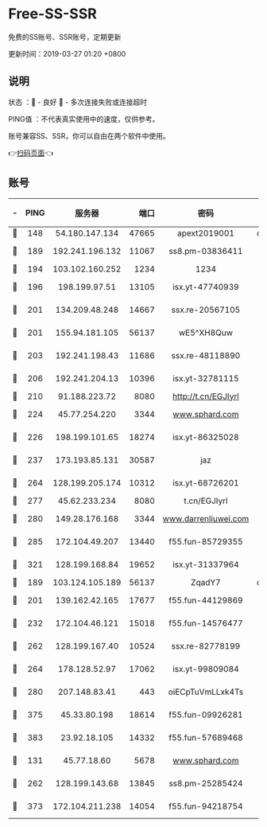 # Free-SS-SSR

免费的SS账号、SSR账号，定期更新

更新时间：2019-03-27 01:20 +0800

## 说明

状态     ：🙂 - 良好 🙁 - 多次连接失败或连接超时

PING值   ：不代表真实使用中的速度，仅供参考。

账号兼容SS、SSR，你可以自由在两个软件中使用。

👉[扫码页面](https://liesauer.github.io/Free-SS-SSR/)👈

## 账号

|-|PING|服务器|端口|密码|加密方式|区域|
|:----:|:----:|:-----:|-----:|:----:|:----:|:----:|
|🙂|148|54.180.147.134|47665|apext2019001|chacha20|KR|
|🙂|189|192.241.196.132|11067|ss8.pm-03836411|aes-256-cfb|US|
|🙂|194|103.102.160.252|1234|1234|rc4-md5|JP|
|🙂|196|198.199.97.51|13105|isx.yt-47740939|aes-256-cfb|US|
|🙂|201|134.209.48.248|14667|ssx.re-20567105|aes-256-cfb|US|
|🙂|201|155.94.181.105|56137|wE5^XH8Quw|aes-256-cfb|US|
|🙂|203|192.241.198.43|11686|ssx.re-48118890|aes-256-cfb|US|
|🙂|206|192.241.204.13|10396|isx.yt-32781115|aes-256-cfb|US|
|🙂|210|91.188.223.72|8080|http://t.cn/EGJIyrl|rc4-md5|RU|
|🙂|224|45.77.254.220|3344|www.sphard.com|aes-256-cfb|SG|
|🙂|226|198.199.101.65|18274|isx.yt-86325028|aes-256-cfb|US|
|🙂|237|173.193.85.131|30587|jaz|aes-256-cfb|US|
|🙂|264|128.199.205.174|10312|isx.yt-68726201|aes-256-cfb|SG|
|🙂|277|45.62.233.234|8080|t.cn/EGJIyrl|rc4-md5|CA|
|🙂|280|149.28.176.168|3344|www.darrenliuwei.com|aes-256-cfb|AU|
|🙂|285|172.104.49.207|13440|f55.fun-85729355|aes-256-cfb|SG|
|🙂|321|128.199.168.84|19652|isx.yt-31337964|aes-256-cfb|SG|
|🙂|189|103.124.105.189|56137|ZqadY7|chacha20|US|
|🙂|201|139.162.42.165|17677|f55.fun-44129869|aes-256-cfb|SG|
|🙂|232|172.104.46.121|15018|f55.fun-14576477|aes-256-cfb|SG|
|🙂|262|128.199.167.40|10524|ssx.re-82778199|aes-256-cfb|SG|
|🙂|264|178.128.52.97|17062|isx.yt-99809084|aes-256-cfb|SG|
|🙂|280|207.148.83.41|443|oiECpTuVmLLxk4Ts|aes-256-cfb|AU|
|🙂|375|45.33.80.198|18614|f55.fun-09926281|aes-256-cfb|US|
|🙂|383|23.92.18.105|14332|f55.fun-57689468|aes-256-cfb|US|
|🙁|131|45.77.18.60|5678|www.sphard.com|aes-256-cfb|JP|
|🙁|262|128.199.143.68|13845|ss8.pm-25285424|aes-256-cfb|SG|
|🙁|373|172.104.211.238|14054|f55.fun-94218754|aes-256-cfb|US|
